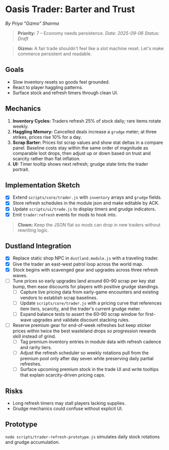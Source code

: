 # Oasis Trader: Barter and Trust

*By Priya "Gizmo" Sharma*
> **Priority:** 7 – Economy needs persistence.
*Date: 2025-09-06*
*Status: Draft*

> **Gizmo:** A fair trade shouldn't feel like a slot machine reset. Let's make commerce persistent and readable.

## Goals
- Slow inventory resets so goods feel grounded.
- React to player haggling patterns.
- Surface stock and refresh timers through clean UI.

## Mechanics
1. **Inventory Cycles:** Traders refresh 25% of stock daily; rare items rotate weekly.
2. **Haggling Memory:** Cancelled deals increase a `grudge` meter; at three strikes, prices rise 10% for a day.
3. **Scrap Barter:** Prices list scrap values and show stat deltas in a compare panel. Baseline costs stay within the same order of magnitude as comparable loot drops, then adjust up or down based on trust and scarcity rather than flat inflation.
4. **UI:** Timer tooltip shows next refresh; grudge state tints the trader portrait.

## Implementation Sketch
- [x] Extend `scripts/core/trader.js` with `inventory` arrays and `grudge` fields.
- [x] Store refresh schedules in the module json and make editable by ACK.
 - [x] Update `scripts/ui/trade.js` to display timers and grudge indicators.
- [x] Emit `trader:refresh` events for mods to hook into.

> **Clown:** Keep the JSON flat so mods can drop in new traders without rewriting logic.

## Dustland Integration
- [x] Replace static shop NPC in `dustland.module.js` with a traveling trader.
- [x] Give the trader an east-west patrol loop across the world map.
 - [x] Stock begins with scavenged gear and upgrades across three refresh waves.
- [ ] Tune prices so early upgrades land around 60–90 scrap per key stat bump, then ease discounts for players with positive grudge standings.
  - [ ] Capture live pricing data from early-game encounters and existing vendors to establish scrap baselines.
  - [ ] Update `scripts/core/trader.js` with a pricing curve that references item tiers, scarcity, and the trader's current grudge meter.
  - [ ] Expand balance tests to assert the 60–90 scrap window for first-wave upgrades and validate discount stacking rules.
- [ ] Reserve premium gear for end-of-week refreshes but keep sticker prices within twice the best wasteland drops so progression rewards skill instead of grind.
  - [ ] Tag premium inventory entries in module data with refresh cadence and rarity tiers.
  - [ ] Adjust the refresh scheduler so weekly rotations pull from the premium pool only after day seven while preserving daily partial refreshes.
  - [ ] Surface upcoming premium stock in the trade UI and write tooltips that explain scarcity-driven pricing caps.

## Risks
- Long refresh timers may stall players lacking supplies.
- Grudge mechanics could confuse without explicit UI.

## Prototype
`node scripts/trader-refresh-prototype.js` simulates daily stock rotations and grudge accumulation.
